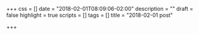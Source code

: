 +++
css = []
date = "2018-02-01T08:09:06-02:00"
description = ""
draft = false
highlight = true
scripts = []
tags = []
title = "2018-02-01 post"

+++


